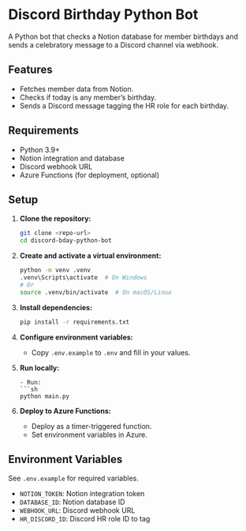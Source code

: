 # Discord Birthday Python Bot

A Python bot that checks a Notion database for member birthdays and sends a celebratory message to a Discord channel via webhook.

## Features

- Fetches member data from Notion.
- Checks if today is any member’s birthday.
- Sends a Discord message tagging the HR role for each birthday.

## Requirements

- Python 3.9+
- Notion integration and database
- Discord webhook URL
- Azure Functions (for deployment, optional)

## Setup

1. **Clone the repository:**
   ```sh
   git clone <repo-url>
   cd discord-bday-python-bot
   ```

2. **Create and activate a virtual environment:**
   ```sh
   python -m venv .venv
   .venv\Scripts\activate  # On Windows
   # Or
   source .venv/bin/activate  # On macOS/Linux
   ```

3. **Install dependencies:**
   ```sh
   pip install -r requirements.txt
   ```

4. **Configure environment variables:**
   - Copy `.env.example` to `.env` and fill in your values.

5. **Run locally:**
     ```
   - Run:
     ```sh
     python main.py
     ```

6. **Deploy to Azure Functions:**
   - Deploy as a timer-triggered function.
   - Set environment variables in Azure.

## Environment Variables

See `.env.example` for required variables.

- `NOTION_TOKEN`: Notion integration token
- `DATABASE_ID`: Notion database ID
- `WEBHOOK_URL`: Discord webhook URL
- `HR_DISCORD_ID`: Discord HR role ID to tag
